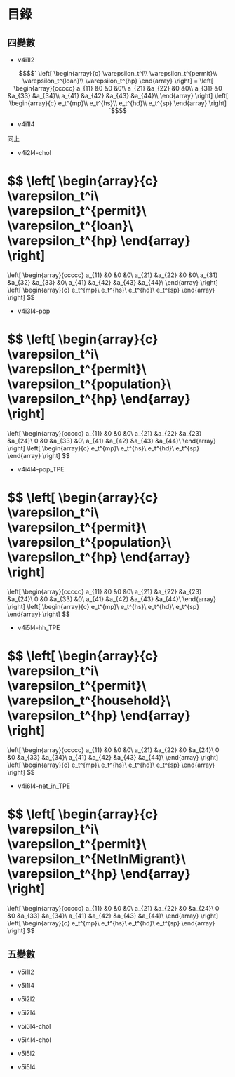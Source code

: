 # 目錄

## 四變數

* v4i1l2

```math
$$`
\left[
\begin{array}{c}
	\varepsilon_t^i\\
	\varepsilon_t^{permit}\\
	\varepsilon_t^{loan}\\
	\varepsilon_t^{hp}
\end{array}
\right]
=
\left[
\begin{array}{ccccc}
a_{11} &0 &0 &0\\
a_{21} &a_{22} &0 &0\\
a_{31} &0 &a_{33} &a_{34}\\
a_{41} &a_{42} &a_{43} &a_{44}\\
\end{array}
\right]
\left[
\begin{array}{c}
	e_t^{mp}\\
	e_t^{hs}\\
	e_t^{hd}\\
	e_t^{sp}
\end{array}
\right]
`$$
```

* v4i1l4

同上

* v4i2l4-chol

$$
\left[
\begin{array}{c}
	\varepsilon_t^i\\
	\varepsilon_t^{permit}\\
	\varepsilon_t^{loan}\\
	\varepsilon_t^{hp}
\end{array}
\right]
=
\left[
\begin{array}{ccccc}
a_{11} &0 &0 &0\\
a_{21} &a_{22} &0 &0\\
a_{31} &a_{32} &a_{33} &0\\
a_{41} &a_{42} &a_{43} &a_{44}\\
\end{array}
\right]
\left[
\begin{array}{c}
	e_t^{mp}\\
	e_t^{hs}\\
	e_t^{hd}\\
	e_t^{sp}
\end{array}
\right]
$$

* v4i3l4-pop

$$
\left[
\begin{array}{c}
	\varepsilon_t^i\\
	\varepsilon_t^{permit}\\
	\varepsilon_t^{population}\\
	\varepsilon_t^{hp}
\end{array}
\right]
=
\left[
\begin{array}{ccccc}
a_{11} &0 &0 &0\\
a_{21} &a_{22} &a_{23} &a_{24}\\
0 &0 &a_{33} &0\\
a_{41} &a_{42} &a_{43} &a_{44}\\
\end{array}
\right]
\left[
\begin{array}{c}
	e_t^{mp}\\
	e_t^{hs}\\
	e_t^{hd}\\
	e_t^{sp}
\end{array}
\right]
$$

* v4i4l4-pop_TPE

$$
\left[
\begin{array}{c}
	\varepsilon_t^i\\
	\varepsilon_t^{permit}\\
	\varepsilon_t^{population}\\
	\varepsilon_t^{hp}
\end{array}
\right]
=
\left[
\begin{array}{ccccc}
a_{11} &0 &0 &0\\
a_{21} &a_{22} &a_{23} &a_{24}\\
0 &0 &a_{33} &0\\
a_{41} &a_{42} &a_{43} &a_{44}\\
\end{array}
\right]
\left[
\begin{array}{c}
	e_t^{mp}\\
	e_t^{hs}\\
	e_t^{hd}\\
	e_t^{sp}
\end{array}
\right]
$$

* v4i5l4-hh_TPE

$$
\left[
\begin{array}{c}
	\varepsilon_t^i\\
	\varepsilon_t^{permit}\\
	\varepsilon_t^{household}\\
	\varepsilon_t^{hp}
\end{array}
\right]
=
\left[
\begin{array}{ccccc}
a_{11} &0 &0 &0\\
a_{21} &a_{22} &0 &a_{24}\\
0 &0 &a_{33} &a_{34}\\
a_{41} &a_{42} &a_{43} &a_{44}\\
\end{array}
\right]
\left[
\begin{array}{c}
	e_t^{mp}\\
	e_t^{hs}\\
	e_t^{hd}\\
	e_t^{sp}
\end{array}
\right]
$$

* v4i6l4-net_in_TPE

$$
\left[
\begin{array}{c}
	\varepsilon_t^i\\
	\varepsilon_t^{permit}\\
	\varepsilon_t^{NetInMigrant}\\
	\varepsilon_t^{hp}
\end{array}
\right]
=
\left[
\begin{array}{ccccc}
a_{11} &0 &0 &0\\
a_{21} &a_{22} &0 &a_{24}\\
0 &0 &a_{33} &a_{34}\\
a_{41} &a_{42} &a_{43} &a_{44}\\
\end{array}
\right]
\left[
\begin{array}{c}
	e_t^{mp}\\
	e_t^{hs}\\
	e_t^{hd}\\
	e_t^{sp}
\end{array}
\right]
$$

## 五變數

* v5i1l2

* v5i1l4

* v5i2l2

* v5i2l4

* v5i3l4-chol

* v5i4l4-chol

* v5i5l2

* v5i5l4
